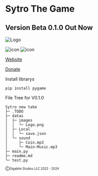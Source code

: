 # Sytro The Game


## Version Beta 0.1.0 Out Now
![Logo](https://user-images.githubusercontent.com/89956790/149055893-d8024996-0196-49c8-9eaf-708248168b86.png)

![icon](https://img.shields.io/badge/Version-Beta%20V0.1.0-brightgreen) ![icon](https://img.shields.io/badge/Build-Up%20To%20Date-succes)




[Website](https://www.thezone.repl.co)
          
[Donate](https://www.paypal.com/donate/?hosted_button_id=BSZ4GPYGCKC28)

Install librarys

```
pip install pygame
```

File Tree for V0.1.0

 
```
Sytro new take
├─ .TODO
├─ datas
│  ├─ images
│  │  └─ Logo.png
│  ├─ Local
│  │  └─ save.json
│  └─ sound
│     ├─ Coin.mp3
│     └─ Main-Music.mp3
├─ main.py
├─ readme.md
└─ test.py

```


<sub><sub>ⒸGigabite Studios LLC 2022 - 2024 <sub><sub>

